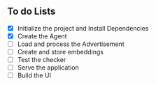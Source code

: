 ## To do Lists

- [x] Initialize the project and Install Dependencies
- [x] Create the Agent
- [ ] Load and process the Advertisement
- [ ] Create and store embeddings
- [ ] Test the checker
- [ ] Serve the application
- [ ] Build the UI